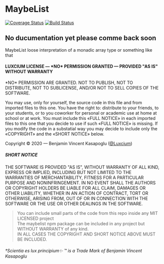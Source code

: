 # MaybeList

[![Coverage Status](https://coveralls.io/repos/github/Luxcium/maybelist/badge.svg?branch=master)](https://coveralls.io/github/Luxcium/maybelist?branch=master) [![Build Status](https://travis-ci.com/Luxcium/maybelist.svg?branch=master)](https://travis-ci.com/Luxcium/maybelist)

## No ducumentation yet please comme back soon

MaybeList loose interpretation of a monadic array type or something like that

#### LUXCIUM LICENSE — \*NO\* PERMISSION GRANTED — PROVIDED "AS IS" WITHOUT WARRANTY

\*NO\* PERMISSION ARE GRANTED. NOT TO PUBLISH, NOT TO DISTRIBUTE, NOT TO
SUBLICENSE, AND/OR NOT TO SELL COPIES OF THE SOFTWARE.

You may use, only for yourself, the source code in this file and from
imported files to this one. You have the right to: distribute to your
friends, to your students, or to you coworker for personal or academic use
at home at school or at work. You must include this «FULL NOTICE» in each
imported files to this one that you decide to use if such «FULL NOTICE»
is missing. If you modify the code in a substatial way you may decide to
include only the «COPYRIGHT» and the «SHORT NOTICE» below.

Copyright © 2020 — Benjamin Vincent Kasapoglu ([@Luxcium](https://github.com/Luxcium))

##### SHORT NOTICE

THE SOFTWARE IS PROVIDED "AS IS", WITHOUT WARRANTY OF ALL KIND, EXPRESS OR
IMPLIED, INCLUDING BUT NOT LIMITED TO THE WARRANTIES OF MERCHANTABILITY,
FITNESS FOR A PARTICULAR PURPOSE AND NONINFRINGEMENT. IN NO EVENT SHALL THE
AUTHORS OR COPYRIGHT HOLDERS BE LIABLE FOR ALL CLAIM, DAMAGES OR OTHER
LIABILITY, WHETHER IN AN ACTION OF CONTRACT, TORT OR OTHERWISE, ARISING FROM,
OUT OF OR IN CONNECTION WITH THE SOFTWARE OR THE USE OR OTHER DEALINGS IN THE
SOFTWARE.

>You can include small parts of the code from this repo inside any MIT LICENSED project
><br>The maybelist npm package can be included in any project but WITHOUT WARRANTY of any kind.
><br>IN ALL CASES THE COPYRIGHT AND SHORT NOTICE ABOVE MUST BE INCLUDED.

###### †Scientia es lux principium✨ ™ is a Trade Mark of Benjamin Vincent Kasapoglu
